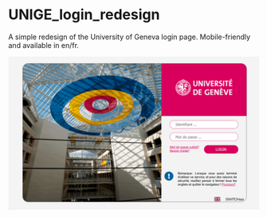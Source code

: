 # UNIGE_login_redesign
A simple redesign of the University of Geneva login page. Mobile-friendly and available in en/fr.


<img src="./img/pic.png" alt="login page redesign" width="800"/>
